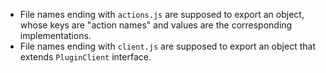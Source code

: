 * File names ending with `actions.js` are supposed to export an object, whose keys are "action names" and values are the corresponding implementations.
* File names ending with `client.js` are supposed to export an object that extends `PluginClient` interface.
